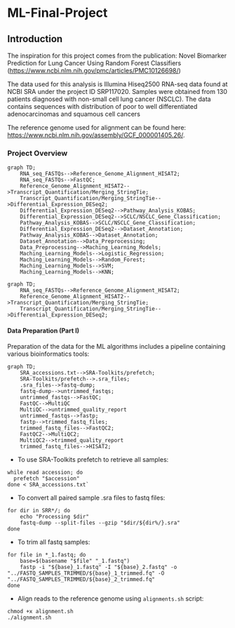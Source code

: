# ML-Final-Project

## Introduction

The inspiration for this project comes from the publication: Novel Biomarker Prediction for Lung Cancer Using Random Forest Classifiers
(https://www.ncbi.nlm.nih.gov/pmc/articles/PMC10126698/)

The data used for this analysis is Illumina Hiseq2500 RNA-seq data found at NCBI SRA under the project ID SRP117020. Samples were obtained from 130 patients diagnosed with non-small cell lung cancer (NSCLC).
The data contains sequences with distribution of poor to well differentiated adenocarcinomas and squamous cell cancers

The reference genome used for alignment can be found here: https://www.ncbi.nlm.nih.gov/assembly/GCF_000001405.26/.

### Project Overview 

```mermaid
graph TD;
    RNA_seq_FASTQs-->Reference_Genome_Alignment_HISAT2;
    RNA_seq_FASTQs-->FastQC;
    Reference_Genome_Alignment_HISAT2-->Transcript_Quantification/Merging_StringTie;
    Transcript_Quantification/Merging_StringTie-->Differential_Expression_DESeq2;
    Differential_Expression_DESeq2-->Pathway_Analysis_KOBAS;
    Differential_Expression_DESeq2-->SCLC/NSCLC_Gene_Classification;
    Pathway_Analysis_KOBAS-->SCLC/NSCLC_Gene_Classification;
    Differential_Expression_DESeq2-->Dataset_Annotation;
    Pathway_Analysis_KOBAS-->Dataset_Annotation;
    Dataset_Annotation-->Data_Preprocessing;
    Data_Preprocessing-->Maching_Learning_Models;
    Maching_Learning_Models-->Logistic_Regression;
    Maching_Learning_Models-->Random_Forest;
    Maching_Learning_Models-->SVM;
    Maching_Learning_Models-->KNN;
```

```mermaid
graph TD;
    RNA_seq_FASTQs-->Reference_Genome_Alignment_HISAT2;
    Reference_Genome_Alignment_HISAT2-->Transcript_Quantification/Merging_StringTie;
    Transcript_Quantification/Merging_StringTie-->Differential_Expression_DESeq2;
```

#### Data Preparation (Part I)

Preparation of the data for the ML algorithms includes a pipeline containing various bioinformatics tools:
```mermaid
graph TD;
    SRA_accessions.txt-->SRA-Toolkits/prefetch;
    SRA-Toolkits/prefetch-->.sra_files;
    .sra_files-->fastq-dump;
    fastq-dump-->untrimmed_fastqs;
    untrimmed_fastqs-->FastQC;
    FastQC-->MultiQC
    MultiQC-->untrimmed_quality_report
    untrimmed_fastqs-->fastp;
    fastp-->trimmed_fastq_files;
    trimmed_fastq_files-->FastQC2;
    FastQC2-->MultiQC2;
    MultiQC2-->trimmed_quality_report
    trimmed_fastq_files-->HISAT2;
```

* To use SRA-Toolkits prefetch to retrieve all samples:
``` 
while read accession; do
  prefetch "$accession"
done < SRA_accessions.txt`
```

* To convert all paired sample .sra files to fastq files:
```
for dir in SRR*/; do
    echo "Processing $dir"
    fastq-dump --split-files --gzip "$dir/${dir%/}.sra"
done
```


* To trim all fastq samples:
```
for file in *_1.fastq; do
    base=$(basename "$file" "_1.fastq")
    fastp -i "${base}_1.fastq" -I "${base}_2.fastq" -o "../FASTQ_SAMPLES_TRIMMED/${base}_1_trimmed.fq" -O "../FASTQ_SAMPLES_TRIMMED/${base}_2_trimmed.fq"
done
```

* Align reads to the reference genome using `alignments.sh` script:
```
chmod +x alignment.sh
./alignment.sh
```
